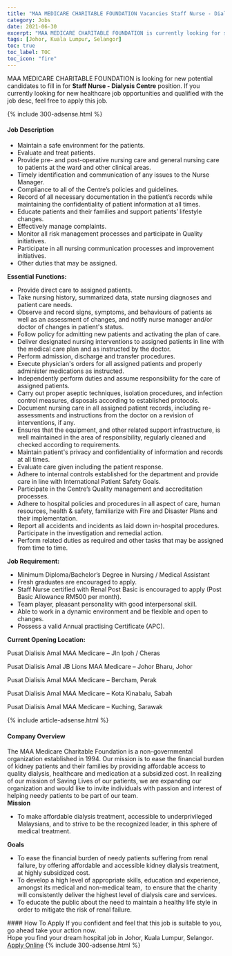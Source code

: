 ```yaml
---
title: "MAA MEDICARE CHARITABLE FOUNDATION Vacancies Staff Nurse - Dialysis Centre" 
category: Jobs 
date: 2021-06-30 
excerpt: "MAA MEDICARE CHARITABLE FOUNDATION is currently looking for suitable person to fill in the Staff Nurse - Dialysis Centre which positioned at Johor, Kuala Lumpur, Selangor" 
tags: [Johor, Kuala Lumpur, Selangor] 
toc: true 
toc_label: TOC 
toc_icon: "fire" 
--- 
```


<p>MAA MEDICARE CHARITABLE FOUNDATION is looking for new potential candidates to fill in for <b>Staff Nurse - Dialysis Centre</b> position. If you currently looking for new healthcare job opportunities and qualified with the job desc, feel free to apply this job.
</p>{% include 300-adsense.html %} 
<div><div><h4>Job Description</h4></div><div><div><span><div><ul><li>Maintain a safe environment for the patients.</li><li>Evaluate and treat patients.</li><li>Provide pre- and post-operative nursing care and general nursing care to patients at the ward and other clinical areas.</li><li>Timely identification and communication of any issues to the Nurse Manager.</li><li>Compliance to all of the Centre&#8217;s policies and guidelines.</li><li>Record of all necessary documentation in the patient&#8217;s records while maintaining the confidentiality of patient information at all times.</li><li>Educate patients and their families and support patients&#8217; lifestyle changes.</li><li>Effectively manage complaints.</li><li>Monitor all risk management processes and participate in Quality initiatives.</li><li>Participate in all nursing communication processes and improvement initiatives.</li><li>Other duties that may be assigned.</li></ul><p><strong>Essential Functions:</strong></p><ul><li>Provide direct care to assigned patients.</li><li>Take nursing history, summarized data, state nursing diagnoses and patient care needs.</li><li>Observe and record signs, symptoms, and behaviours of patients as well as an assessment of changes, and notify nurse manager and/or doctor of changes in patient's status.</li><li>Follow policy for admitting new patients and activating the plan of care.</li><li>Deliver designated nursing interventions to assigned patients in line with the medical care plan and as instructed by the doctor.</li><li>Perform admission, discharge and transfer procedures.</li><li>Execute physician's orders for all assigned patients and properly administer medications as instructed.</li><li>Independently perform duties and assume responsibility for the care of assigned patients.</li><li>Carry out proper aseptic techniques, isolation procedures, and infection control measures, disposals according to established protocols.</li><li>Document nursing care in all assigned patient records, including re-assessments and instructions from the doctor on a revision of interventions, if any.</li><li>Ensures that the equipment, and other related support infrastructure, is well maintained in the area of responsibility, regularly cleaned and checked according to requirements.</li><li>Maintain patient's privacy and confidentiality of information and records at all times.</li><li>Evaluate care given including the patient response.</li><li>Adhere to internal controls established for the department and provide care in line with International Patient Safety Goals.</li><li>Participate in the Centre&#8217;s Quality management and accreditation processes.</li><li>Adhere to hospital policies and procedures in all aspect of care, human resources, health &amp; safety, familiarize with Fire and Disaster Plans and their implementation.</li><li>Report all accidents and incidents as laid down in-hospital procedures. Participate in the investigation and remedial action.</li><li>Perform related duties as required and other tasks that may be assigned from time to time.</li></ul><p><strong>Job Requirement:</strong></p><ul><li>Minimum Diploma/Bachelor&#8217;s Degree in Nursing / Medical Assistant</li><li>Fresh graduates are encouraged to apply.</li><li>Staff Nurse certified with Renal Post Basic is encouraged to apply (Post Basic Allowance RM500 per month).</li><li>Team player, pleasant personality with good interpersonal skill.</li><li>Able to work in a dynamic environment and be flexible and open to changes.</li><li>Possess a valid Annual practising Certificate (APC).</li></ul><p><strong>Current Opening Location:</strong></p><p>Pusat Dialisis Amal MAA Medicare &#8211; Jln Ipoh / Cheras</p><p>Pusat Dialisis Amal JB Lions MAA Medicare &#8211; Johor Bharu, Johor</p><p>Pusat Dialisis Amal MAA Medicare &#8211; Bercham, Perak&#160;</p><p>Pusat Dialisis Amal MAA Medicare &#8211; Kota Kinabalu, Sabah</p><p>Pusat Dialisis Amal MAA Medicare &#8211; Kuching, Sarawak</p></div></span></div></div></div> 
{% include article-adsense.html %} 
<div><div><h4>Company Overview</h4></div><div><div><span><div><div>The MAA Medicare Charitable Foundation is a non-governmental organization established in 1994. Our mission is to ease the financial burden of kidney patients and their families by providing affordable access to quality dialysis, healthcare and medication at a subsidized cost. In realizing of our mission of Saving Lives of our patients, we are expanding our organization and would like to invite individuals with passion and interest of helping needy patients to be part of our team.</div>
<div><strong>Mission</strong>
<ul>
<li>To make affordable dialysis treatment, accessible to underprivileged Malaysians, and to strive to be the recognized leader, in this sphere of medical treatment.</li>
</ul>
<div><strong>Goals</strong></div>
<ul>
<li>To ease the financial burden of needy patients suffering from renal failure, by offering affordable and accessible kidney dialysis treatment, at highly subsidized cost.</li>
<li>To develop a high level of appropriate skills, education and experience, amongst its medical and non-medical team,&#160; to ensure that the charity will consistently deliver the highest level of dialysis care and services.</li>
<li>To educate the public about the need to maintain a healthy life style in order to mitigate the risk of renal failure.</li>
</ul>
</div>
</div></span></div></div></div> 
#### How To Apply 
If you confident and feel that this job is suitable to you, go ahead take your action now. <br/> 
Hope you find your dream hospital job in Johor, Kuala Lumpur, Selangor. <br/> 
<a href="https://www.jobstreet.com.my/en/job/staff-nurse-dialysis-centre-4589671?jobId=jobstreet-my-job-4589671" class="btn btn--warning" target="_blank" rel="nofollow noopenner">Apply Online</a> 
{% include 300-adsense.html %} 
